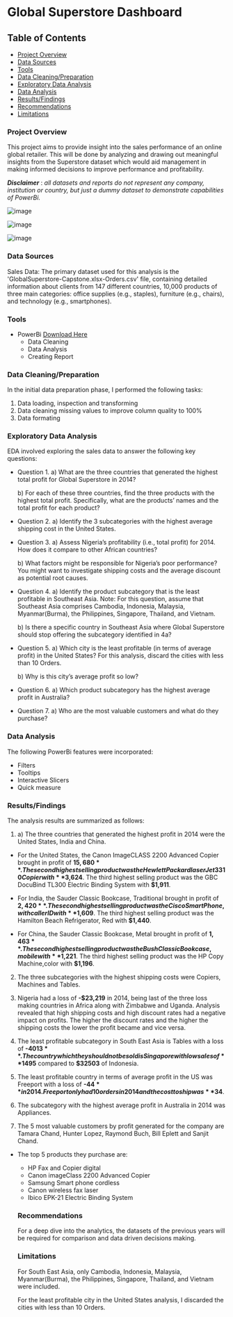 # Global Superstore Dashboard

## Table of Contents

- [Project Overview](#project-overview)
- [Data Sources](#data-sources)
- [Tools](#tools)
- [Data Cleaning/Preparation](#data-cleaningpreparation)
- [Exploratory Data Analysis](#exploratory-data-analysis)
- [Data Analysis](#data-analysis)
- [Results/Findings](#resultsfindings)
- [Recommendations](#recommendations)
- [Limitations](#limitations)

### Project Overview

This project aims to provide insight into the sales performance of an online global retailer. This will be done by analyzing and drawing out meaningful insights from the Superstore dataset which would aid management in making informed decisions to improve performance and profitability.

**_Disclaimer_** : _all datasets and reports do not represent any company, institution or country, but just a dummy dataset to demonstrate capabilities of PowerBi._

![image](https://github.com/PhenyoEstherRasekedi/Data-Analysis-Capstone-Project-1/assets/155717861/d19e6e6e-73fb-4a34-85cd-f791f8181617)

![image](https://github.com/PhenyoEstherRasekedi/Data-Analysis-Capstone-Project-1/assets/155717861/3016f209-696b-4331-b6b1-0008479d26d8)

![image](https://github.com/PhenyoEstherRasekedi/Data-Analysis-Capstone-Project-1/assets/155717861/1b02ed07-ca86-4dd4-878a-2e803f2d4a2b)

### Data Sources

Sales Data: The primary dataset used for this analysis is the 'GlobalSuperstore-Capstone.xlsx-Orders.csv' file, containing detailed information about clients from 147 different countries, 10,000 products of three main categories: office supplies (e.g., staples), furniture (e.g., chairs), and technology (e.g., smartphones).

### Tools

- PowerBi [Download Here](https://microsoft.com)
  - Data Cleaning
  - Data Analysis
  - Creating Report

### Data Cleaning/Preparation

In the initial data preparation phase, I performed the following tasks:

1. Data loading, inspection and transforming
2. Data cleaning missing values to improve column quality to 100%
3. Data formating

### Exploratory Data Analysis

EDA involved exploring the sales data to answer the following key questions:

- Question 1.
  a) What are the three countries that generated the highest total profit for Global Superstore in 2014?

  b) For each of these three countries, find the three products with the highest total profit. Specifically, what are the products’ names and the total profit for each product?

- Question 2.
  a) Identify the 3 subcategories with the highest average shipping cost in the United States.

- Question 3.
  a) Assess Nigeria’s profitability (i.e., total profit) for 2014. How does it compare to other African countries?

  b) What factors might be responsible for Nigeria’s poor performance? You might want to investigate shipping costs and the average discount as potential root causes.

- Question 4.
  a) Identify the product subcategory that is the least profitable in Southeast Asia.
  Note: For this question, assume that Southeast Asia comprises Cambodia, Indonesia, Malaysia, Myanmar(Burma), the Philippines, Singapore, Thailand, and Vietnam.

  b) Is there a specific country in Southeast Asia where Global Superstore should stop offering the subcategory identified in 4a?

- Question 5.
  a) Which city is the least profitable (in terms of average profit) in the United States? For this analysis, discard the cities with less than 10 Orders.

  b) Why is this city’s average profit so low?

- Question 6.
  a) Which product subcategory has the highest average profit in Australia?

- Question 7.
  a) Who are the most valuable customers and what do they purchase?

### Data Analysis

The following PowerBi features were incorporated:

- Filters
- Tooltips
- Interactive Slicers
- Quick measure

### Results/Findings

The analysis results are summarized as follows:

1. a) The three countries that generated the highest profit in 2014 were the United States, India and China.

- For the United States, the Canon ImageCLASS 2200 Advanced Copier brought in profit of **$15,680**. The second highest selling product was the Hewlett Packard laserJet 3310 Copier with **$3,624**. The third highest selling product was the GBC DocuBind TL300 Electric Binding System with **$1,911**.

- For India, the Sauder Classic Bookcase, Traditional brought in profit of **$2,420**. The second highest selling product was the Cisco Smart Phone, with caller ID with **$1,609**. The third highest selling product was the Hamilton Beach Refrigerator, Red with **$1,440**.

- For China, the Sauder Classic Bookcase, Metal brought in profit of **$1,463**. The second highest selling product was the Bush Classic Bookcase, mobile with **$1,221**. The third highest selling product was the HP Copy Machine,color with **$1,196**.

2. The three subcategories with the highest shipping costs were Copiers, Machines and Tables.

3. Nigeria had a loss of **-$23,219** in 2014, being last of the three loss making countries in Africa along with Zimbabwe and Uganda. Analysis revealed that high shipping costs and high discount rates had a negative impact on profits. The higher the discount rates and the higher the shipping costs the lower the profit became and vice versa.

4. The least profitable subcategory in South East Asia is Tables with a loss of **-$4013**. The country which they should not be sold is Singapore with low sales of **$1495** compared to **$32503** of Indonesia.

5. The least profitable country in terms of average profit in the US was Freeport with a loss of **-$44** in 2014. Freeport only had 10 orders in 2014 and the cost to ship was **$34**.

6. The subcategory with the highest average profit in Australia in 2014 was Appliances.

7. The 5 most valuable customers by profit generated for the company are Tamara Chand, Hunter Lopez, Raymond Buch, Bill Eplett and Sanjit Chand.

- The top 5 products they purchase are:

  - HP Fax and Copier digital
  - Canon imageClass 2200 Advanced Copier
  - Samsung Smart phone cordless
  - Canon wireless fax laser
  - Ibico EPK-21 Electric Binding System

  ### Recommendations

  For a deep dive into the analytics, the datasets of the previous years will be required for comparison and data driven decisions making.

  ### Limitations

  For South East Asia, only Cambodia, Indonesia, Malaysia, Myanmar(Burma), the Philippines, Singapore, Thailand, and Vietnam were included.

  For the least profitable city in the United States analysis, I discarded the cities with less than 10 Orders.
